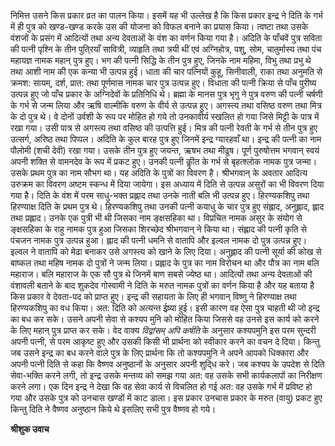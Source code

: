 निमित्त उसने किस प्रकार व्रत का पालन किया। इसमें यह भी उल्लेख है कि किस प्रकार इन्द्र ने दिति के गर्भ में ही पुत्र को खण्ड-खण्ड करके उस की योजना को विफल बनाने का प्रयास किया। त्वष्टा तथा उसके वंशजों के प्रसंग में आदित्यों तथा अन्य देवताओं के वंश का वर्णन किया गया है। अदिति के पाँचवें पुत्र सविता की पत्नी पृश्नि के तीन पुति्रयाँ सावित्री, व्याहृति तथा त्रयी थीं एवं अग्निहोत्र, पशु, सोम, चातुर्मास्य तथा पंच महायज्ञ नामक महान् पुत्र हुए। भग की पत्नी सिद्धि के तीन पुत्र हुए, जिनके नाम महिमा, विभु तथा प्रभु थे तथा आशी नाम की एक कन्या भी उत्पन्न हुई। धाता की चार पत्नियों कुहू, सिनीवाली, राका तथा अनुमति से क्रमश: सायम्, दर्श, प्रात: तथा पूर्णमास नामक चार पुत्र उत्पन्न हुए। विधाता की पत्नी क्रिया से पाँच पुरीष्य उत्पन्न हुए जो पाँच प्रकार के अग्निदेवों के प्रतिनिधि थे। ब्रह्मा के मानस पुत्र भृगु ने पुत्र वरुण की पत्नी चर्षणी के गर्भ से जन्म लिया और ऋषि वाल्मीकि वरुण के वीर्य से उत्पन्न हुए। अगस्त्य तथा वसिष्ठ वरुण तथा मित्र के दो पुत्र थे। वे दोनों उर्वशी के रूप पर मोहित हो गये तो उनकावीर्य स्खलित हो गया जिसे मिट्टी के पात्र में रखा गया। उसी पात्र से अगस्त्य तथा वसिष्ठ की उत्पत्ति हुई। मित्र की पत्नी रेवती के गर्भ से तीन पुत्र हुए उत्सर्ग, अरिष्ठ तथा पिप्पल। अदिति के कुल बारह पुत्र हुए जिनमें इन्द्र ग्यारहवाँ था। इन्द्र की पत्नी का नाम पौलोमी (शची देवी) रखा गया। उसके तीन पुत्र हुए जयन्त, ऋषभ तथा मीढुष। पूर्ण पुरुषोत्तम भगवान् स्वयं अपनी शक्ति से वामनदेव के रूप में प्रकट हुए। उनकी पत्नी कीॢत के गर्भ से बृहत्श्लोक नामक पुत्र जन्मा। उसके प्रथम पुत्र का नाम सौभग था। यह अदिति के पुत्रों का विवरण है। श्रीभगवान् के अवतार आदित्य उरुक्रम का विवरण अष्टम स्कन्ध में दिया जायेगा। इस अध्याय में दिति से उत्पन्न असुरों का भी विवरण दिया गया है। दिति के वंश में परम साधु-भक्त प्रह्लाद तथा उनके नाती बलि भी उत्पन्न हुए। हिरण्यकशिपु तथा हिरण्याक्ष दिति के प्रथम पुत्र थे। हिरण्यकशिपु तथा उनकी पत्नी कयाधु के चार पुत्र हुए संह्लाद, अनुह्लाद, ह्लाद तथा प्रह्लाद। उनके एक पुत्री भी थी जिसका नाम ङ्क्षसहिका था। विप्रचित नामक असुर के संयोग से ङ्क्षसहिका के राहु नामक पुत्र हुआ जिसका शिरच्छेद श्रीभगवान् ने किया था। संह्लाद की पत्नी कृति से पंचजन नामक पुत्र उत्पन्न हुआ। ह्लाद की पत्नी धमनि से वातापि और इल्वल नामक दो पुत्र उत्पन्न हुए। इल्वल ने वातापि को मेढा बनाकर उसे अगस्त्य को खाने के लिए दिया। अनुह्लाद की पत्नी सूर्या की कोख से बाष्कल तथा महिष नामक दो पुत्रों ने जन्म लिया। प्रह्लाद के पुत्र का नाम विरोचन था और पौत्र का नाम बलि महाराज। बलि महाराज के एक सौ पुत्र थे जिनमें बाण सबसे ज्येष्ठ था। आदित्यों तथा अन्य देवताओं की वंशावली बताने के बाद शुकदेव गोस्वामी ने दिति के मरुत नामक पुत्रों का वर्णन किया है और यह बताया है किस प्रकार वे देवता-पद को प्राप्त हुए। इन्द्र की सहायता के लिए ही भगवान् विष्णु ने हिरण्याक्ष तथा हिरण्यकशिपु का वध किया। अत: दिति को अत्यन्त ईष्र्या हुई। इसी कारण वह ऐसा पुत्र चाहती थी जो इन्द्र का बध कर सके। उसने अपनी सेवा से कश्यप मुनि को मोहित किया जिससे वह उनसे इस कार्य को करने के लिए महान् पुत्र प्राप्त कर सके। वेद वाक्य *विद्वांसम् अपि कर्षति* के अनुसार कश्यपमुनि इस परम सुन्दरी अपनी पत्नी, से परम आकृष्ट हुए और उसकी किसी भी प्रार्थना को स्वीकार करने का वचन दे दिया। किन्तु जब उसने इन्द्र का बध करने वाले पुत्र के लिए प्रार्थना कि तो कश्यपमुनि ने अपने आपको धिक्कारा और अपनी पत्नी दिति से कहा कि वैष्णव अनुष्ठानों के अनुसार अपनी शुदि्ध करे। जब कश्यप के उपदेश से दिति सेवा-भक्ति करने लगी, तो इन्द्र उसके मन्तव्य को समझ गया अत: वह उसके सभी कार्यकलापों का निरीक्षण करने लगा। एक दिन इन्द्र ने देखा कि वह सेवा कार्य से विचलित हो गई अत: वह उसके गर्भ में प्रविष्ट हो गया और उसके पुत्र को उनचास खण्डों में काट डाला। इस प्रकार उनचास प्रकार के मरुत (वायु) प्रकट हुए किन्तु दिति ने वैष्णव अनुष्ठान किये थे इसलिए सभी पुत्र वैष्णव हो गये।  

**श्रीशुक उवाच** 